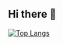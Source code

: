 ## Hi there 👋


[![Top Langs](https://github-readme-stats.vercel.app/api/top-langs/?username=Swetabh-Zoomcar333&show_icons=true&theme=tokyonight&layout=donut)](https://github.com/anuraghazra/github-readme-stats)

<!--
**Swetabh-Zoomcar333/Swetabh-Zoomcar333** is a ✨ _special_ ✨ repository because its `README.md` (this file) appears on your GitHub profile.

Here are some ideas to get you started:

- 🔭 I’m currently working on ...
- 🌱 I’m currently learning ...
- 👯 I’m looking to collaborate on ...
- 🤔 I’m looking for help with ...
- 💬 Ask me about ...
- 📫 How to reach me: ...
- 😄 Pronouns: ...
- ⚡ Fun fact: ...
-->
